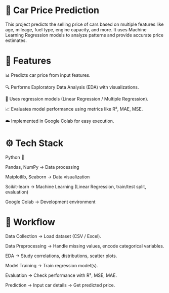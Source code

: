 # 🚗 Car Price Prediction

This project predicts the selling price of cars based on multiple features like age, mileage, fuel type, engine capacity, and more. It uses Machine Learning Regression models to analyze patterns and provide accurate price estimates.

# 📌 Features

📊 Predicts car price from input features.

🔍 Performs Exploratory Data Analysis (EDA) with visualizations.

🧠 Uses regression models (Linear Regression / Multiple Regression).

📈 Evaluates model performance using metrics like R², MAE, MSE.

☁️ Implemented in Google Colab for easy execution.

# ⚙️ Tech Stack

Python 🐍

Pandas, NumPy → Data processing

Matplotlib, Seaborn → Data visualization

Scikit-learn → Machine Learning (Linear Regression, train/test split, evaluation)

Google Colab → Development environment

# 🚀 Workflow

Data Collection → Load dataset (CSV / Excel).

Data Preprocessing → Handle missing values, encode categorical variables.

EDA → Study correlations, distributions, scatter plots.

Model Training → Train regression model(s).

Evaluation → Check performance with R², MSE, MAE.

Prediction → Input car details → Get predicted price.
